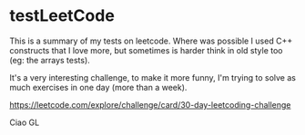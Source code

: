 # testLeetCode

This is a summary of my tests on leetcode.
Where was possible I used C++ constructs that I love more, 
but sometimes is harder think in old style too (eg: the arrays tests).

It's a very interesting challenge, 
to make it more funny, 
I'm trying to solve as much exercises in one day (more than a week).

https://leetcode.com/explore/challenge/card/30-day-leetcoding-challenge

Ciao
GL

